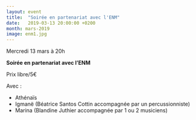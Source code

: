 ```yaml
---
layout: event
title:  "Soirée en partenariat avec l'ENM"
date:   2019-03-13 20:00:00 +0200
month: mars-2019
image: enm1.jpg
---
```






Mercredi 13 mars à 20h

**Soirée en partenariat avec l’ENM**

Prix libre/5€





Avec :

- Athénaïs  
- Igmanë (Béatrice Santos Cottin accompagnée par un percussionniste)  
- Marina (Blandine Juthier accompagnée par 1 ou 2 musiciens)